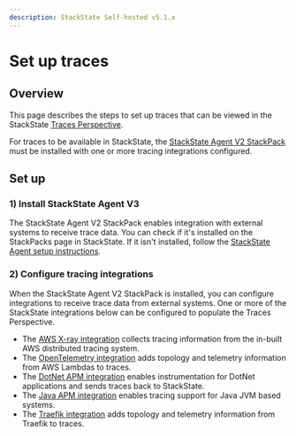 ```yaml
---
description: StackState Self-hosted v5.1.x 
---
```


# Set up traces

## Overview

This page describes the steps to set up traces that can be viewed in the StackState [Traces Perspective](../../use/stackstate-ui/perspectives/traces-perspective.md).

For traces to be available in StackState, the [StackState Agent V2 StackPack](../../stackpacks/integrations/agent.md) must be installed with one or more tracing integrations configured.

## Set up

### 1\) Install StackState Agent V3

The StackState Agent V2 StackPack enables integration with external systems to receive trace data. You can check if it's installed on the StackPacks page in StackState. If it isn't installed, follow the [StackState Agent setup instructions](../../setup/agent/about-stackstate-agent.md).

### 2\) Configure tracing integrations

When the StackState Agent V2 StackPack is installed, you can configure integrations to receive trace data from external systems. One or more of the StackState  integrations below can be configured to populate the Traces Perspective.

* The [AWS X-ray integration](../../stackpacks/integrations/aws/aws-x-ray.md) collects tracing information from the in-built AWS distributed tracing system.
* The [OpenTelemetry integration](../../stackpacks/integrations/opentelemetry/opentelemetry-nodejs.md) adds topology and telemetry information from AWS Lambdas to traces.
* The [DotNet APM integration](../../stackpacks/integrations/dotnet-apm.md "StackState Self-Hosted only") enables instrumentation for DotNet applications and sends traces back to StackState.
* The [Java APM integration](../../stackpacks/integrations/java-apm.md "StackState Self-Hosted only") enables tracing support for Java JVM based systems.
* The [Traefik integration](../../stackpacks/integrations/traefik.md "StackState Self-Hosted only") adds topology and telemetry information from Traefik to traces.


